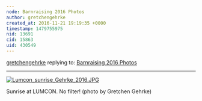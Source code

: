 ```yaml
---
node: Barnraising 2016 Photos
author: gretchengehrke
created_at: 2016-11-21 19:19:35 +0000
timestamp: 1479755975
nid: 13691
cid: 15863
uid: 430549
---
```




[gretchengehrke](../profile/gretchengehrke) replying to: [Barnraising 2016 Photos](../notes/bronwen/11-10-2016/barnraising-2016-photos)

----
[![Lumcon_sunrise_Gehrke_2016.JPG](https://publiclab.org/system/images/photos/000/018/874/large/Lumcon_sunrise_Gehrke_2016.JPG)](https://publiclab.org/system/images/photos/000/018/874/original/Lumcon_sunrise_Gehrke_2016.JPG)

Sunrise at LUMCON. No filter! (photo by Gretchen Gehrke)